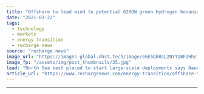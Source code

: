 ```yaml
---
title: "Offshore to lead wind to potential 620GW green hydrogen bonanza -  Siemens Gamesa chief"
date: "2021-03-22"
tags: 
  - technology
  - markets
  - energy transition
  - recharge news
source: "recharge news"
image_url: "https://images-global.nhst.tech/image/eGE5QkRsL2NYT1BFZHhsTnJsQ1RKVmpWalZHT1BaRnFreThvZ3RhNDBFND0=/nhst/binary/4bfd0d363de0c25d4eca0ba408245e5e"
image_fp: "/assets/img/post_thumbnails/35.jpg"
lead: "North Sea best placed to start large-scale deployments says Nauen, as parent group sees renewable H2 competitive by 2025 at best projects"
article_url: "https://www.rechargenews.com/energy-transition/offshore-to-lead-wind-to-potential-620gw-green-hydrogen-bonanza-siemens-gamesa-chief/2-1-984802"
---
```


---
